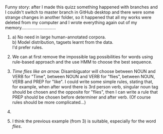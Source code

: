 Funny story: after I made this quizz something happened with branches and I couldn't switch to master branch in GitHub desktop
and there were some strange changes in another folder, so it happened that all my works were deleted from my computer
and I wrote everything again out of my memory............................


1. a) No need in large human-annotated corpora.  
b) Model distribution, tagsets learnt from the data.  
I'd prefer rules.

2. We can at first remove the impossible tag possibilities for words using rule-based approach and the use HMM to choose the best sequence.  

3. _Time flies like an arrow._
Disambiguator will choose between NOUN and VERB for "Time", between NOUN and VERB for "flies", between NOUN, VERB and PREP
for "like". I could write some simple rules, stating that, for example, when after word there is 3rd person verb, singular noun
tag should be chosen and the opposite for "flies", then I can write a rule that PREP should be chosen before determiner and after
verb. (Of course rules should be more complicated...)

4.

5. I think the previous example (from 3) is suitable, especially for the word _flies_.
